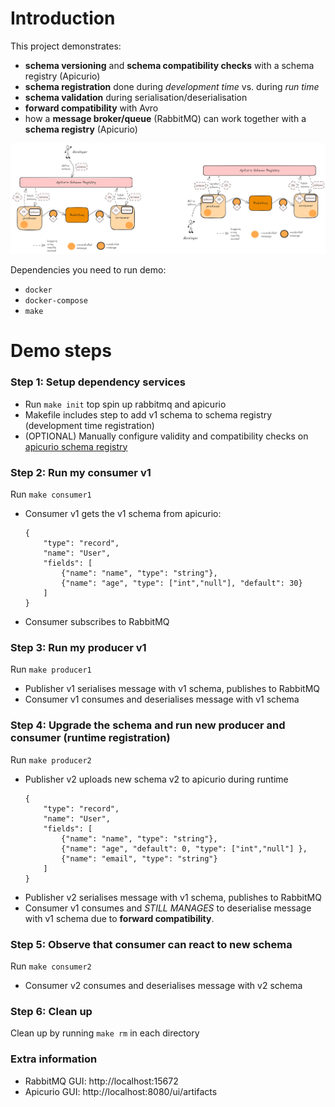 

# Introduction 
This project demonstrates:
- **schema versioning** and **schema compatibility checks** with a schema registry (Apicurio)
- **schema registration** done during *development time* vs. during *run time*
- **schema validation** during serialisation/deserialisation
- **forward compatibility** with Avro
- how a **message broker/queue** (RabbitMQ) can work together with a **schema registry** (Apicurio)


![System Architecture](./schema-flow.png)


Dependencies you need to run demo:
- `docker`
- `docker-compose`
- `make`

# Demo steps
### Step 1: Setup dependency services
- Run  `make init` top spin up rabbitmq and apicurio
- Makefile includes step to add v1 schema to schema registry (development time registration)
- (OPTIONAL) Manually configure validity and compatibility checks on [apicurio schema registry](http://localhost:8080/ui/artifacts)



### Step 2: Run my consumer v1
Run `make consumer1` 
- Consumer v1 gets the v1 schema from apicurio:
    ```
    {
        "type": "record",
        "name": "User",
        "fields": [
            {"name": "name", "type": "string"},
            {"name": "age", "type": ["int","null"], "default": 30}
        ]
    }
    ```
- Consumer subscribes to RabbitMQ



### Step 3: Run my producer v1
Run `make producer1` 
- Publisher v1 serialises message with v1 schema, publishes to RabbitMQ
- Consumer v1 consumes and deserialises message with v1 schema



### Step 4: Upgrade the schema and run new producer and consumer (runtime registration)
Run `make producer2` 
- Publisher v2 uploads new schema v2 to apicurio during runtime
    ```
    {
        "type": "record",
        "name": "User",
        "fields": [
            {"name": "name", "type": "string"},
            {"name": "age", "default": 0, "type": ["int","null"] },
            {"name": "email", "type": "string"}
        ]
    }
    ```
- Publisher v2 serialises message with v1 schema, publishes to RabbitMQ
- Consumer v1 consumes and *STILL MANAGES* to deserialise message with v1 schema due to **forward compatibility**.


### Step 5: Observe that consumer can react to new schema
Run `make consumer2` 
- Consumer v2 consumes and deserialises message with v2 schema


### Step 6: Clean up
Clean up by running `make rm` in each directory


### Extra information
- RabbitMQ GUI: http://localhost:15672
- Apicurio GUI: http://localhost:8080/ui/artifacts